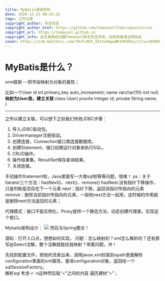 ```yaml
---
title: MyBatis源码剖析
date: 2020-12-23 08:53:31
tags: 工作记录
copyright_author: 秋实先生
copyright_author_href: https://github.com/tomasonl?tab=repositories
copyright_url: https://tomasonl.github.io
copyright_info: 此文章版权归属Tomasonl秋实先生所有，如有转载请注明出处
cover: https://ss0.bdstatic.com/70cFvHSh_Q1YnxGkpoWK1HF6hhy/it/u=1090660196,3930716840&fm=26&gp=0.jpg
---
```

# MyBatis是什么？
orm框架---把字段映射为对象的属性；

比如一个User
id int primary_key auto_increament;
name varchar(10) not null;
**映射为User类，建立关联**
class User{
    pravite Integer id;
    private String name;
}
***
之所以建立关联，可以想下之前我们传统JDBC步骤：
1. 导入JDBC驱动包。
2. Drivermanager注册驱动。
3. 创建连接，Connection接口类连接数据库。
4. 创建Statement，接口创建运行对象来执行SQL。
5. CRUD操作。
6. 操作结果集，ResultSet保存查询结果。
7. 关闭连接。

手动操作Statement啦，Java里面写一大堆sql啦等等问题，很难！
ps：关于Iterator三个方法：hasNext()、next()、remove()
  hasNext:没有指针下移操作，只是判断是否存在下一个元素
  next：指针下移，返回该指针所指向的元素
  remove：删除当前指针所指向的元素，一般和next方法一起用，这时候的作用就是删除next方法返回的元素；

代理模式：接口不能实例化，Proxy提供一个静态方法，动态创建代理类，实现这个接口。

Mybatis架构设计：
<img src="https://img-blog.csdnimg.cn/20201223103228930.png?x-oss-process=image/watermark,type_ZmFuZ3poZW5naGVpdGk,shadow_10,text_aHR0cHM6Ly9ibG9nLmNzZG4ubmV0L20wXzM3Njc2NDI5,size_11,color_FFFFFF,t_70">
然后与Spring整合！

源码：打开入口点，想想如何实现。
问题：怎么映射的？xml怎么解析的？还有那写@Select注解，整个注解就能给我映射？带着问题，冲！

先找到配置文件，把他的流拿出来，调用javax.xml封装到xpath里面解析configuration里面的xml属性，塞进configuration对象，返回给一个sqlSessionFactory。    
解析sql 考虑-r -n这种然后取"<"之间的内容 遍历建树">"；

